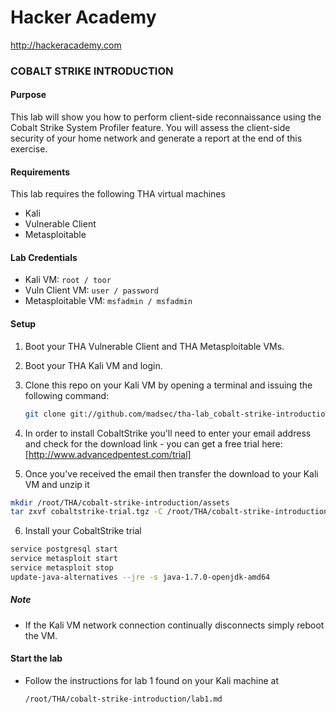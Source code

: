 Hacker Academy
==============
http://hackeracademy.com

### COBALT STRIKE INTRODUCTION

#### Purpose
This lab will show you how to perform client-side reconnaissance using the Cobalt Strike System Profiler feature. You will assess the client-side security of your home network and generate a report at the end of this exercise.

#### Requirements
This lab requires the following THA virtual machines
* Kali
* Vulnerable Client
* Metasploitable

#### Lab Credentials

* Kali VM: `root / toor`
* Vuln Client VM: `user / password`
* Metasploitable VM: `msfadmin / msfadmin`

#### Setup

1. Boot your THA Vulnerable Client and THA Metasploitable VMs.

2. Boot your THA Kali VM and login.

3. Clone this repo on your Kali VM by opening a terminal and issuing the following command:

    ```bash
    git clone git://github.com/madsec/tha-lab_cobalt-strike-introduction /root/THA/cobalt-strike-introduction
    ```

4. In order to install CobaltStrike you'll need to enter your email address and check for the download link - you can get a free trial here: [http://www.advancedpentest.com/trial]

5. Once you've received the email then transfer the download to your Kali VM and unzip it

  ```bash
  mkdir /root/THA/cobalt-strike-introduction/assets
  tar zxvf cobaltstrike-trial.tgz -C /root/THA/cobalt-strike-introduction/assets
  ```

6. Install your CobaltStrike trial

  ```bash
  service postgresql start
  service metasploit start
  service metasploit stop
  update-java-alternatives --jre -s java-1.7.0-openjdk-amd64
  ```

##### Note
* If the Kali VM network connection continually disconnects simply reboot the VM.

#### Start the lab
* Follow the instructions for lab 1 found on your Kali machine at 
  ```
  /root/THA/cobalt-strike-introduction/lab1.md
  ```
 
